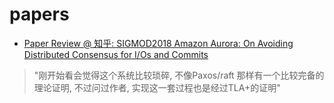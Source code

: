 # papers

- [Paper Review @ 知乎: SIGMOD2018 Amazon Aurora: On Avoiding Distributed Consensus for I/Os and Commits](https://zhuanlan.zhihu.com/p/38368455)

> "刚开始看会觉得这个系统比较琐碎, 不像Paxos/raft 那样有一个比较完备的理论证明, 不过问过作者, 实现这一套过程也是经过TLA+的证明"